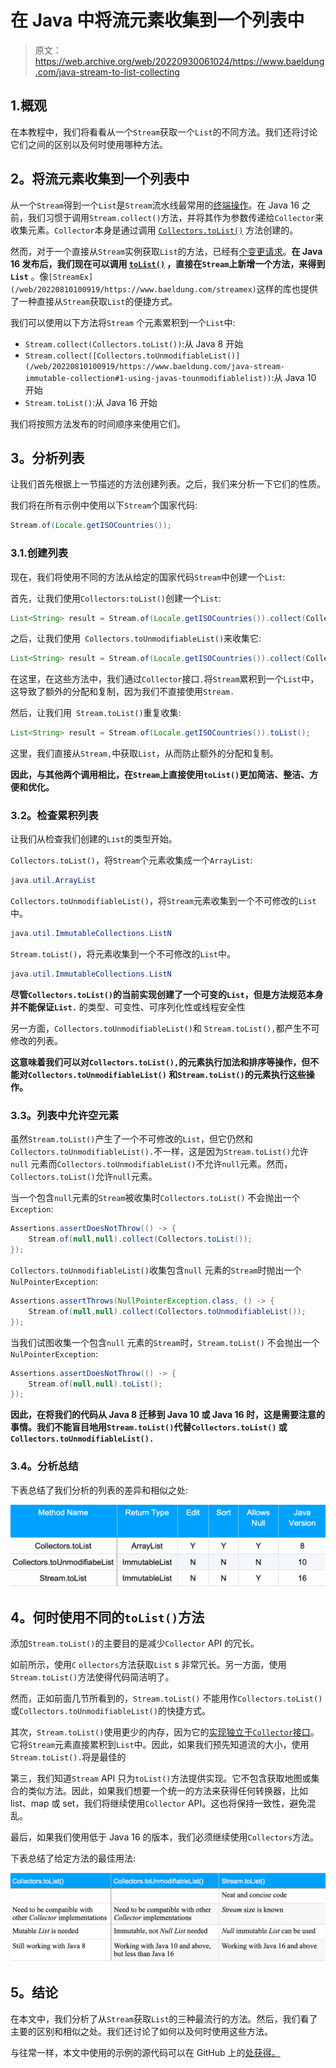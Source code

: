 # 在 Java 中将流元素收集到一个列表中

> 原文：<https://web.archive.org/web/20220930061024/https://www.baeldung.com/java-stream-to-list-collecting>

## 1.概观

在本教程中，我们将看看从一个`Stream`获取一个`List`的不同方法。我们还将讨论它们之间的区别以及何时使用哪种方法。

## 2。将流元素收集到一个列表中

从一个`Stream`得到一个`List`是`Stream`流水线最常用的[终端操作](/web/20220810100919/https://www.baeldung.com/java-8-streams#pipeline)。在 Java 16 之前，我们习惯于调用`Stream.collect()`方法，并将其作为参数传递给`Collector`来收集元素。`Collector`本身是通过调用 [`Collectors.toList()`](/web/20220810100919/https://www.baeldung.com/java-8-collectors) 方法创建的。

然而，对于一个直接从`Stream`实例获取`List`的方法，已经有[个变更请求](https://web.archive.org/web/20220810100919/https://bugs-stage.openjdk.java.net/browse/JDK-8256441)。**在 Java 16 发布后，我们现在可以调用 [`toList()`](/web/20220810100919/https://www.baeldung.com/java-stream-immutable-collection#3-using-streamtolist-method) ，直接在`Stream`上新增一个方法，来得到`List`** 。像`[StreamEx](/web/20220810100919/https://www.baeldung.com/streamex)`这样的库也提供了一种直接从`Stream`获取`List`的便捷方式。

我们可以使用以下方法将`Stream` 个元素累积到一个`List`中:

*   `Stream.collect(Collectors.toList())`:从 Java 8 开始
*   `Stream.collect([Collectors.toUnmodifiableList()](/web/20220810100919/https://www.baeldung.com/java-stream-immutable-collection#1-using-javas-tounmodifiablelist))`:从 Java 10 开始
*   `Stream.toList()`:从 Java 16 开始

我们将按照方法发布的时间顺序来使用它们。

## 3。分析列表

让我们首先根据上一节描述的方法创建列表。之后，我们来分析一下它们的性质。

我们将在所有示例中使用以下`Stream`个国家代码:

```java
Stream.of(Locale.getISOCountries()); 
```

### 3.1.创建列表

现在，我们将使用不同的方法从给定的国家代码`Stream`中创建一个`List`:

首先，让我们使用`Collectors:toList()`创建一个`List`:

```java
List<String> result = Stream.of(Locale.getISOCountries()).collect(Collectors.toList());
```

之后，让我们使用` Collectors.toUnmodifiableList()`来收集它:

```java
List<String> result = Stream.of(Locale.getISOCountries()).collect(Collectors.toUnmodifiableList());
```

在这里，在这些方法中，我们通过`Collector`接口`.`将`Stream`累积到一个`List`中，这导致了额外的分配和复制，因为我们不直接使用`Stream.`

然后，让我们用` Stream.toList()`重复收集:

```java
List<String> result = Stream.of(Locale.getISOCountries()).toList();
```

这里，我们直接从`Stream,`中获取`List`，从而防止额外的分配和复制。

**因此，与其他两个调用相比，在`Stream`上直接使用`toList()`更加简洁、整洁、方便和优化。**

### 3.2。检查累积列表

让我们从检查我们创建的`List`的类型开始。

`Collectors.toList()`，将`Stream`个元素收集成一个`ArrayList`:

```java
java.util.ArrayList
```

`Collectors.toUnmodifiableList()`，将`Stream`元素收集到一个不可修改的`List`中。

```java
java.util.ImmutableCollections.ListN
```

`Stream.toList()`，将元素收集到一个不可修改的`List`中。

```java
java.util.ImmutableCollections.ListN
```

**尽管`Collectors.toList()`的当前实现创建了一个可变的`List`，但是方法规范本身并不能保证`List.`** 的类型、可变性、可序列化性或线程安全性

另一方面，`Collectors.toUnmodifiableList()`和 `Stream.toList(),`都产生不可修改的列表。

**这意味着我们可以对`Collectors.toList(),`的元素执行加法和排序等操作，但不能对`Collectors.toUnmodifiableList()` 和`Stream.toList()`的元素执行这些操作。**

### 3.3。列表中允许空元素

虽然`Stream.toList()`产生了一个不可修改的`List`，但它仍然和`Collectors.toUnmodifiableList().`不一样，这是因为`Stream.toList()`允许`null` 元素而`Collectors.toUnmodifiableList()`不允许`null`元素。然而，`Collectors.toList()`允许`null`元素。

当一个包含`null`元素的`Stream`被收集时`Collectors.toList()` 不会抛出一个`Exception`:

```java
Assertions.assertDoesNotThrow(() -> {
    Stream.of(null,null).collect(Collectors.toList());
});
```

`Collectors.toUnmodifiableList()`收集包含`null` 元素的`Stream`时抛出一个`NulPointerException`:

```java
Assertions.assertThrows(NullPointerException.class, () -> {
    Stream.of(null,null).collect(Collectors.toUnmodifiableList());
});
```

当我们试图收集一个包含`null` 元素的`Stream`时，`Stream.toList()` 不会抛出一个`NulPointerException`:

```java
Assertions.assertDoesNotThrow(() -> {
    Stream.of(null,null).toList();
});
```

**因此，在将我们的代码从 Java 8 迁移到 Java 10 或 Java 16 时，这是需要注意的事情。我们不能盲目地用`Stream.toList()`代替`Collectors.toList()` 或`Collectors.toUnmodifiableList().`**

### 3.4。分析总结

下表总结了我们分析的列表的差异和相似之处:

[![](img/ce40ed19e7e96203ed7c45a0cd79b4a9.png)](/web/20220810100919/https://www.baeldung.com/wp-content/uploads/2021/09/stream-list-summary.png)

## 4。何时使用不同的`toList()`方法

添加`Stream.toList()`的主要目的是减少`Collector` API 的冗长。

如前所示，使用`C` `ollectors`方法获取`List` s 非常冗长。另一方面，使用`Stream.toList()`方法使得代码简洁明了。

然而，正如前面几节所看到的，`Stream.toList()` 不能用作`Collectors.toList()` 或`Collectors.toUnmodifiableList()`的快捷方式。

其次，`Stream.toList()`使用更少的内存，因为它的[实现独立于`Collector`接口](https://web.archive.org/web/20220810100919/https://blogs.oracle.com/javamagazine/hidden-gems-jdk16-jdk17-jep)。它将`Stream`元素直接累积到`List`中。因此，如果我们预先知道流的大小，使用`Stream.toList().`将是最佳的

第三，我们知道`Stream` API 只为`toList()`方法提供实现。它不包含获取地图或集合的类似方法。因此，如果我们想要一个统一的方法来获得任何转换器，比如 list、map 或 set，我们将继续使用`Collector` API。这也将保持一致性，避免混乱。

最后，如果我们使用低于 Java 16 的版本，我们必须继续使用`Collectors`方法。

下表总结了给定方法的最佳用法:

[![](img/11b036922376bb1b4b0e5beaa656d947.png)](/web/20220810100919/https://www.baeldung.com/wp-content/uploads/2021/09/comparison.png)

## 5。结论

在本文中，我们分析了从`Stream`获取`List`的三种最流行的方法。然后，我们看了主要的区别和相似之处。我们还讨论了如何以及何时使用这些方法。

与往常一样，本文中使用的示例的源代码可以在 GitHub 上的[处获得。](https://web.archive.org/web/20220810100919/https://github.com/eugenp/tutorials/tree/master/core-java-modules/core-java-16)